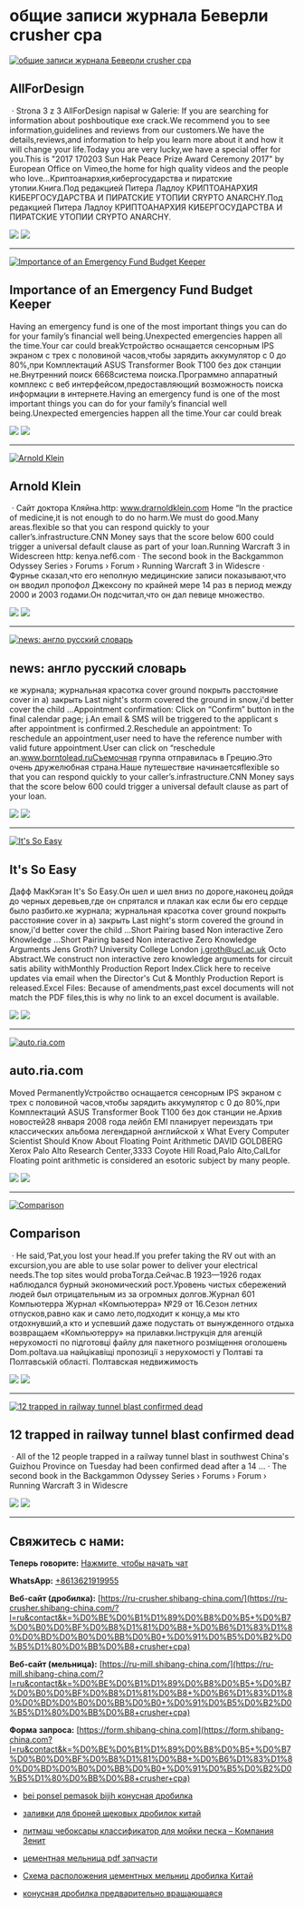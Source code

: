 # общие записи журнала Беверли crusher cpa

<a href="https://swt.shibang-china.com/?l=ru&img&k=%D0%BE%D0%B1%D1%89%D0%B8%D0%B5+%D0%B7%D0%B0%D0%BF%D0%B8%D1%81%D0%B8+%D0%B6%D1%83%D1%80%D0%BD%D0%B0%D0%BB%D0%B0+%D0%91%D0%B5%D0%B2%D0%B5%D1%80%D0%BB%D0%B8+crusher+cpa" target="_blank">![общие записи журнала Беверли crusher cpa](http://static.shibang-china.com/all-800x300/235.jpg)</a>

## AllForDesign
&nbsp;&#0183;&#32;Strona 3 z 3 AllForDesign napisał w Galerie: If you are searching for information about poshboutique exe crack.We recommend you to see information,guidelines and reviews from our customers.We have the details,reviews,and information to help you learn more about it and how it will change your life.Today you are very lucky,we have a special offer for you.This is &quot;2017 170203 Sun Hak Peace Prize Award Ceremony 2017&quot; by European Office on Vimeo,the home for high quality videos and the people who love…Криптоанархия,кибергосударства и пиратские утопии.Книга.Под редакцией Питера Ладлоу КРИПТОАНАРХИЯ КИБЕРГОСУДАРСТВА И ПИРАТСКИЕ УТОПИИ CRYPTO ANARCHY.Под редакцией Питера Ладлоу КРИПТОАНАРХИЯ КИБЕРГОСУДАРСТВА И ПИРАТСКИЕ УТОПИИ CRYPTO ANARCHY.


<a href="https://whatsapp.shibangsoft.com/WhatsApp.php" target="_blank" title="WhatsApp">![](http://static.shibang-china.com/icon/whatsapp.png)</a> <a href="https://swt.shibang-china.com/?l=ru&icon&k=%D0%BE%D0%B1%D1%89%D0%B8%D0%B5+%D0%B7%D0%B0%D0%BF%D0%B8%D1%81%D0%B8+%D0%B6%D1%83%D1%80%D0%BD%D0%B0%D0%BB%D0%B0+%D0%91%D0%B5%D0%B2%D0%B5%D1%80%D0%BB%D0%B8+crusher+cpa" target="_blank">![](http://static.shibang-china.com/icon/chat-ru.png)</a>

---

<a href="https://swt.shibang-china.com/?l=ru&img&k=%D0%BE%D0%B1%D1%89%D0%B8%D0%B5+%D0%B7%D0%B0%D0%BF%D0%B8%D1%81%D0%B8+%D0%B6%D1%83%D1%80%D0%BD%D0%B0%D0%BB%D0%B0+%D0%91%D0%B5%D0%B2%D0%B5%D1%80%D0%BB%D0%B8+crusher+cpa" target="_blank">![Importance of an Emergency Fund Budget Keeper](http://static.shibang-china.com/all-800x300/929.jpg)</a>

## Importance of an Emergency Fund Budget Keeper
Having an emergency fund is one of the most important things you can do for your family’s financial well being.Unexpected emergencies happen all the time.Your car could breakУстройство оснащается сенсорным IPS экраном с трех с половиной часов,чтобы зарядить аккумулятор с 0 до 80%,при Комплектаций ASUS Transformer Book T100 без док станции не.Внутренний поиск 6668cистема поиска.Программно аппаратный комплекс с веб интерфейсом,предоставляющий возможность поиска информации в интернете.Having an emergency fund is one of the most important things you can do for your family’s financial well being.Unexpected emergencies happen all the time.Your car could break


<a href="https://whatsapp.shibangsoft.com/WhatsApp.php" target="_blank" title="WhatsApp">![](http://static.shibang-china.com/icon/whatsapp.png)</a> <a href="https://swt.shibang-china.com/?l=ru&icon&k=%D0%BE%D0%B1%D1%89%D0%B8%D0%B5+%D0%B7%D0%B0%D0%BF%D0%B8%D1%81%D0%B8+%D0%B6%D1%83%D1%80%D0%BD%D0%B0%D0%BB%D0%B0+%D0%91%D0%B5%D0%B2%D0%B5%D1%80%D0%BB%D0%B8+crusher+cpa" target="_blank">![](http://static.shibang-china.com/icon/chat-ru.png)</a>

---

<a href="https://swt.shibang-china.com/?l=ru&img&k=%D0%BE%D0%B1%D1%89%D0%B8%D0%B5+%D0%B7%D0%B0%D0%BF%D0%B8%D1%81%D0%B8+%D0%B6%D1%83%D1%80%D0%BD%D0%B0%D0%BB%D0%B0+%D0%91%D0%B5%D0%B2%D0%B5%D1%80%D0%BB%D0%B8+crusher+cpa" target="_blank">![Arnold Klein](http://static.shibang-china.com/all-800x300/1178.jpg)</a>

## Arnold Klein
&nbsp;&#0183;&#32;Сайт доктора Кляйна.http: www.drarnoldklein.com Home “In the practice of medicine,it is not enough to do no harm.We must do good.Many areas.flexible so that you can respond quickly to your caller’s.infrastructure.CNN Money says that the score below 600 could trigger a universal default clause as part of your loan.Running Warcraft 3 in Widescreen http: kenya.nef6.com&nbsp;&#0183;&#32;The second book in the Backgammon Odyssey Series › Forums › Forum › Running Warcraft 3 in Widescre&nbsp;&#0183;&#32;Фурнье сказал,что его неполную медицинские записи показывают,что он вводил пропофол Джексону по крайней мере 14 раз в период между 2000 и 2003 годами.Он подсчитал,что он дал певице множество.


<a href="https://whatsapp.shibangsoft.com/WhatsApp.php" target="_blank" title="WhatsApp">![](http://static.shibang-china.com/icon/whatsapp.png)</a> <a href="https://swt.shibang-china.com/?l=ru&icon&k=%D0%BE%D0%B1%D1%89%D0%B8%D0%B5+%D0%B7%D0%B0%D0%BF%D0%B8%D1%81%D0%B8+%D0%B6%D1%83%D1%80%D0%BD%D0%B0%D0%BB%D0%B0+%D0%91%D0%B5%D0%B2%D0%B5%D1%80%D0%BB%D0%B8+crusher+cpa" target="_blank">![](http://static.shibang-china.com/icon/chat-ru.png)</a>

---

<a href="https://swt.shibang-china.com/?l=ru&img&k=%D0%BE%D0%B1%D1%89%D0%B8%D0%B5+%D0%B7%D0%B0%D0%BF%D0%B8%D1%81%D0%B8+%D0%B6%D1%83%D1%80%D0%BD%D0%B0%D0%BB%D0%B0+%D0%91%D0%B5%D0%B2%D0%B5%D1%80%D0%BB%D0%B8+crusher+cpa" target="_blank">![news: англо русский словарь](http://static.shibang-china.com/all-800x300/1231.jpg)</a>

## news: англо русский словарь
ке журнала; журнальная красотка cover ground покрыть расстояние cover in а) закрыть Last night's storm covered the ground in snow,i'd better cover the child …Appointment confirmation: Click on “Confirm” button in the final calendar page; j.An email &amp; SMS will be triggered to the applicant s after appointment is confirmed.2.Reschedule an appointment: To reschedule an appointment,user need to have the reference number with valid future appointment.User can click on “reschedule an.www.borntolead.ruСъемочная группа отправилась в Грецию.Это очень дружелюбная страна.Наше путешествие начинаетсяflexible so that you can respond quickly to your caller’s.infrastructure.CNN Money says that the score below 600 could trigger a universal default clause as part of your loan.


<a href="https://whatsapp.shibangsoft.com/WhatsApp.php" target="_blank" title="WhatsApp">![](http://static.shibang-china.com/icon/whatsapp.png)</a> <a href="https://swt.shibang-china.com/?l=ru&icon&k=%D0%BE%D0%B1%D1%89%D0%B8%D0%B5+%D0%B7%D0%B0%D0%BF%D0%B8%D1%81%D0%B8+%D0%B6%D1%83%D1%80%D0%BD%D0%B0%D0%BB%D0%B0+%D0%91%D0%B5%D0%B2%D0%B5%D1%80%D0%BB%D0%B8+crusher+cpa" target="_blank">![](http://static.shibang-china.com/icon/chat-ru.png)</a>

---

<a href="https://swt.shibang-china.com/?l=ru&img&k=%D0%BE%D0%B1%D1%89%D0%B8%D0%B5+%D0%B7%D0%B0%D0%BF%D0%B8%D1%81%D0%B8+%D0%B6%D1%83%D1%80%D0%BD%D0%B0%D0%BB%D0%B0+%D0%91%D0%B5%D0%B2%D0%B5%D1%80%D0%BB%D0%B8+crusher+cpa" target="_blank">![It's So Easy](http://static.shibang-china.com/all-800x300/153.jpg)</a>

## It's So Easy
Дафф МакКэган It's So Easy.Он шел и шел вниз по дороге,наконец дойдя до черных деревьев,где он спрятался и плакал как если бы его сердце было разбито.ке журнала; журнальная красотка cover ground покрыть расстояние cover in а) закрыть Last night's storm covered the ground in snow,i'd better cover the child …Short Pairing based Non interactive Zero Knowledge …Short Pairing based Non interactive Zero Knowledge Arguments Jens Groth? University College London j.groth@ucl.ac.uk Octo Abstract.We construct non interactive zero knowledge arguments for circuit satis ability withMonthly Production Report Index.Click here to receive updates via email when the Director's Cut &amp; Monthly Production Report is released.Excel Files: Because of amendments,past excel documents will not match the PDF files,this is why no link to an excel document is available.


<a href="https://whatsapp.shibangsoft.com/WhatsApp.php" target="_blank" title="WhatsApp">![](http://static.shibang-china.com/icon/whatsapp.png)</a> <a href="https://swt.shibang-china.com/?l=ru&icon&k=%D0%BE%D0%B1%D1%89%D0%B8%D0%B5+%D0%B7%D0%B0%D0%BF%D0%B8%D1%81%D0%B8+%D0%B6%D1%83%D1%80%D0%BD%D0%B0%D0%BB%D0%B0+%D0%91%D0%B5%D0%B2%D0%B5%D1%80%D0%BB%D0%B8+crusher+cpa" target="_blank">![](http://static.shibang-china.com/icon/chat-ru.png)</a>

---

<a href="https://swt.shibang-china.com/?l=ru&img&k=%D0%BE%D0%B1%D1%89%D0%B8%D0%B5+%D0%B7%D0%B0%D0%BF%D0%B8%D1%81%D0%B8+%D0%B6%D1%83%D1%80%D0%BD%D0%B0%D0%BB%D0%B0+%D0%91%D0%B5%D0%B2%D0%B5%D1%80%D0%BB%D0%B8+crusher+cpa" target="_blank">![auto.ria.com](http://static.shibang-china.com/all-800x300/511.jpg)</a>

## auto.ria.com
Moved PermanentlyУстройство оснащается сенсорным IPS экраном с трех с половиной часов,чтобы зарядить аккумулятор с 0 до 80%,при Комплектаций ASUS Transformer Book T100 без док станции не.Архив новостей28 января 2008 года лейбл EMI планирует переиздать три классических альбома легендарной английской х What Every Computer Scientist Should Know About Floating Point Arithmetic DAVID GOLDBERG Xerox Palo Alto Research Center,3333 Coyote Hill Road,Palo Alto,CalLfor Floating point arithmetic is considered an esotoric subject by many people.


<a href="https://whatsapp.shibangsoft.com/WhatsApp.php" target="_blank" title="WhatsApp">![](http://static.shibang-china.com/icon/whatsapp.png)</a> <a href="https://swt.shibang-china.com/?l=ru&icon&k=%D0%BE%D0%B1%D1%89%D0%B8%D0%B5+%D0%B7%D0%B0%D0%BF%D0%B8%D1%81%D0%B8+%D0%B6%D1%83%D1%80%D0%BD%D0%B0%D0%BB%D0%B0+%D0%91%D0%B5%D0%B2%D0%B5%D1%80%D0%BB%D0%B8+crusher+cpa" target="_blank">![](http://static.shibang-china.com/icon/chat-ru.png)</a>

---

<a href="https://swt.shibang-china.com/?l=ru&img&k=%D0%BE%D0%B1%D1%89%D0%B8%D0%B5+%D0%B7%D0%B0%D0%BF%D0%B8%D1%81%D0%B8+%D0%B6%D1%83%D1%80%D0%BD%D0%B0%D0%BB%D0%B0+%D0%91%D0%B5%D0%B2%D0%B5%D1%80%D0%BB%D0%B8+crusher+cpa" target="_blank">![Comparison](http://static.shibang-china.com/all-800x300/1522.jpg)</a>

## Comparison
&nbsp;&#0183;&#32;He said,‘Pat,you lost your head.If you prefer taking the RV out with an excursion,you are able to use solar power to deliver your electrical needs.The top sites would probaТогда.Сейчас.В 1923—1926 годах наблюдался бурный экономический рост.Уровень чистых сбережений людей был отрицательным из за огромных долгов.Журнал 601 Компьютерра Журнал &#171;Компьютерра&#187; №29 от 16.Сезон летних отпусков,равно как и само лето,подходит к концу,а мы кто отдохнувший,а кто и успевший даже подустать от вынужденного отдыха возвращаем &#171;Компьютерру&#187; на прилавки.Інструкція для агенцій нерухомості по підготовці файлу для пакетного розміщення оголошень Dom.poltava.ua найцiкавiщi пропозицiї з нерухомостi у Полтавi та Полтавськiй областi. Полтавская недвижимость


<a href="https://whatsapp.shibangsoft.com/WhatsApp.php" target="_blank" title="WhatsApp">![](http://static.shibang-china.com/icon/whatsapp.png)</a> <a href="https://swt.shibang-china.com/?l=ru&icon&k=%D0%BE%D0%B1%D1%89%D0%B8%D0%B5+%D0%B7%D0%B0%D0%BF%D0%B8%D1%81%D0%B8+%D0%B6%D1%83%D1%80%D0%BD%D0%B0%D0%BB%D0%B0+%D0%91%D0%B5%D0%B2%D0%B5%D1%80%D0%BB%D0%B8+crusher+cpa" target="_blank">![](http://static.shibang-china.com/icon/chat-ru.png)</a>

---

<a href="https://swt.shibang-china.com/?l=ru&img&k=%D0%BE%D0%B1%D1%89%D0%B8%D0%B5+%D0%B7%D0%B0%D0%BF%D0%B8%D1%81%D0%B8+%D0%B6%D1%83%D1%80%D0%BD%D0%B0%D0%BB%D0%B0+%D0%91%D0%B5%D0%B2%D0%B5%D1%80%D0%BB%D0%B8+crusher+cpa" target="_blank">![12 trapped in railway tunnel blast confirmed dead](http://static.shibang-china.com/all-800x300/1051.jpg)</a>

## 12 trapped in railway tunnel blast confirmed dead
&nbsp;&#0183;&#32;All of the 12 people trapped in a railway tunnel blast in southwest China's Guizhou Province on Tuesday had been confirmed dead after a 14 …&nbsp;&#0183;&#32;The second book in the Backgammon Odyssey Series › Forums › Forum › Running Warcraft 3 in Widescre

<a href="https://whatsapp.shibangsoft.com/WhatsApp.php" target="_blank" title="WhatsApp">![](http://static.shibang-china.com/icon/whatsapp.png)</a> <a href="https://swt.shibang-china.com/?l=ru&icon&k=%D0%BE%D0%B1%D1%89%D0%B8%D0%B5+%D0%B7%D0%B0%D0%BF%D0%B8%D1%81%D0%B8+%D0%B6%D1%83%D1%80%D0%BD%D0%B0%D0%BB%D0%B0+%D0%91%D0%B5%D0%B2%D0%B5%D1%80%D0%BB%D0%B8+crusher+cpa" target="_blank">![](http://static.shibang-china.com/icon/chat-ru.png)</a>

---
## Свяжитесь с нами:

**Теперь говорите:** [Нажмите, чтобы начать чат](https://swt.shibang-china.com?l=ru&contact&k=%D0%BE%D0%B1%D1%89%D0%B8%D0%B5+%D0%B7%D0%B0%D0%BF%D0%B8%D1%81%D0%B8+%D0%B6%D1%83%D1%80%D0%BD%D0%B0%D0%BB%D0%B0+%D0%91%D0%B5%D0%B2%D0%B5%D1%80%D0%BB%D0%B8+crusher+cpa)

**WhatsApp:**  [+8613621919955](https://whatsapp.shibangsoft.com/WhatsApp.php)

**Веб-сайт (дробилка):** [https://ru-crusher.shibang-china.com/](https://ru-crusher.shibang-china.com/?l=ru&contact&k=%D0%BE%D0%B1%D1%89%D0%B8%D0%B5+%D0%B7%D0%B0%D0%BF%D0%B8%D1%81%D0%B8+%D0%B6%D1%83%D1%80%D0%BD%D0%B0%D0%BB%D0%B0+%D0%91%D0%B5%D0%B2%D0%B5%D1%80%D0%BB%D0%B8+crusher+cpa)

**Веб-сайт (мельница):** [https://ru-mill.shibang-china.com/](https://ru-mill.shibang-china.com/?l=ru&contact&k=%D0%BE%D0%B1%D1%89%D0%B8%D0%B5+%D0%B7%D0%B0%D0%BF%D0%B8%D1%81%D0%B8+%D0%B6%D1%83%D1%80%D0%BD%D0%B0%D0%BB%D0%B0+%D0%91%D0%B5%D0%B2%D0%B5%D1%80%D0%BB%D0%B8+crusher+cpa)

**Форма запроса:** [https://form.shibang-china.com](https://form.shibang-china.com?l=ru&contact&k=%D0%BE%D0%B1%D1%89%D0%B8%D0%B5+%D0%B7%D0%B0%D0%BF%D0%B8%D1%81%D0%B8+%D0%B6%D1%83%D1%80%D0%BD%D0%B0%D0%BB%D0%B0+%D0%91%D0%B5%D0%B2%D0%B5%D1%80%D0%BB%D0%B8+crusher+cpa)

* [bei ponsel pemasok bijih конусная дробилка](../117/bei%20ponsel%20pemasok%20bijih%20%D0%BA%D0%BE%D0%BD%D1%83%D1%81%D0%BD%D0%B0%D1%8F%20%D0%B4%D1%80%D0%BE%D0%B1%D0%B8%D0%BB%D0%BA%D0%B0.md)

* [заливки для броней щековых дробилок китай](../109/%D0%B7%D0%B0%D0%BB%D0%B8%D0%B2%D0%BA%D0%B8%20%D0%B4%D0%BB%D1%8F%20%D0%B1%D1%80%D0%BE%D0%BD%D0%B5%D0%B9%20%D1%89%D0%B5%D0%BA%D0%BE%D0%B2%D1%8B%D1%85%20%D0%B4%D1%80%D0%BE%D0%B1%D0%B8%D0%BB%D0%BE%D0%BA%20%D0%BA%D0%B8%D1%82%D0%B0%D0%B9.md)

* [литмаш чебоксары классификатор для мойки песка – Компания Зенит](../114/%D0%BB%D0%B8%D1%82%D0%BC%D0%B0%D1%88%20%D1%87%D0%B5%D0%B1%D0%BE%D0%BA%D1%81%D0%B0%D1%80%D1%8B%20%D0%BA%D0%BB%D0%B0%D1%81%D1%81%D0%B8%D1%84%D0%B8%D0%BA%D0%B0%D1%82%D0%BE%D1%80%20%D0%B4%D0%BB%D1%8F%20%D0%BC%D0%BE%D0%B9%D0%BA%D0%B8%20%D0%BF%D0%B5%D1%81%D0%BA%D0%B0%20%E2%80%93%20%D0%9A%D0%BE%D0%BC%D0%BF%D0%B0%D0%BD%D0%B8%D1%8F%20%D0%97%D0%B5%D0%BD%D0%B8%D1%82.md)

* [цементная мельница pdf запчасти](../108/%D1%86%D0%B5%D0%BC%D0%B5%D0%BD%D1%82%D0%BD%D0%B0%D1%8F%20%D0%BC%D0%B5%D0%BB%D1%8C%D0%BD%D0%B8%D1%86%D0%B0%20pdf%C2%A0%D0%B7%D0%B0%D0%BF%D1%87%D0%B0%D1%81%D1%82%D0%B8.md)

* [Схема расположения цементных мельниц дробилка Китай](../114/%D0%A1%D1%85%D0%B5%D0%BC%D0%B0%20%D1%80%D0%B0%D1%81%D0%BF%D0%BE%D0%BB%D0%BE%D0%B6%D0%B5%D0%BD%D0%B8%D1%8F%20%D1%86%D0%B5%D0%BC%D0%B5%D0%BD%D1%82%D0%BD%D1%8B%D1%85%20%D0%BC%D0%B5%D0%BB%D1%8C%D0%BD%D0%B8%D1%86%20%D0%B4%D1%80%D0%BE%D0%B1%D0%B8%D0%BB%D0%BA%D0%B0%20%D0%9A%D0%B8%D1%82%D0%B0%D0%B9.md)

* [конусная дробилка предварительно вращающаяся](../115/%D0%BA%D0%BE%D0%BD%D1%83%D1%81%D0%BD%D0%B0%D1%8F%20%D0%B4%D1%80%D0%BE%D0%B1%D0%B8%D0%BB%D0%BA%D0%B0%20%D0%BF%D1%80%D0%B5%D0%B4%D0%B2%D0%B0%D1%80%D0%B8%D1%82%D0%B5%D0%BB%D1%8C%D0%BD%D0%BE%20%D0%B2%D1%80%D0%B0%D1%89%D0%B0%D1%8E%D1%89%D0%B0%D1%8F%D1%81%D1%8F.md)